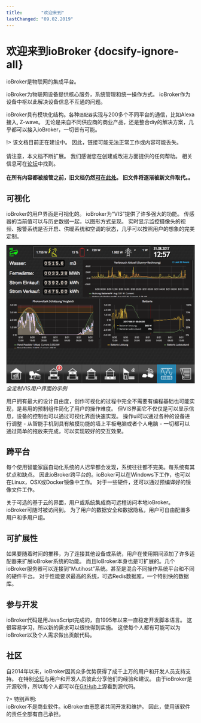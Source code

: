 ```yaml
---
title:       "欢迎来到"
lastChanged: "09.02.2019"
---
```


# 欢迎来到ioBroker {docsify-ignore-all}

ioBroker是物联网的集成平台。

ioBroker为物联网设备提供核心服务，系统管理和统一操作方式。
ioBroker作为设备中枢以此解决设备信息不互通的问题。

ioBroker具有模块化结构。各种`适配器`实现与200多个不同平台的通信，比如Alexa接入, Z-wave。
无论是来自不同供应商的商业产品，还是整合diy的解决方案，几乎都可以接入ioBroker，一切皆有可能。

!> 该文档目前正在建设中。 因此，链接可能无法正常工作或内容可能丢失。
   <br><br>
   请注意，本文档不断扩展。 我们感谢您在创建或改进方面提供的任何帮助。 相关信息可在[论坛][]中找到。
   <br><br>
   **在所有内容都被接管之前，旧文档仍然[可在此处][]。 旧文件将逐渐被新文件取代。。**

## 可视化

ioBroker的用户界面是可视化的。
ioBroker为“VIS”提供了许多强大的功能。
传感器的当前值可以与历史数据一起，以图形方式呈现。
实时显示监控摄像头的视频、报警系统是否开启、供暖系统和空调的状态，几乎可以按照用户的想象的完美定制。

![VIS](media/vis2.png ':size=500')  
*全定制VIS用户界面的示例*

用户拥有最大的设计自由度，创作可视化的过程中完全不需要有编程基础也可能实现，是易用的预制组件简化了用户的操作难度。
但VIS界面它不仅仅是可以显示信息，设备的控制也可以通过可视化界面快速实现。
操作ui可以通过各种的设备进行调整 - 从智能手机到具有触摸功能的墙上平板电脑或者个人电脑 - 一切都可以通过简单的拖放来完成，可以实现较好的交互效果。


## 跨平台

每个使用智能家庭自动化系统的人迟早都会发现，系统往往都不完美。每系统有其优点和缺点。
因此ioBroker跨平台的。ioBoker可以在Windows下工作，也可以在Linux，OSX或Docker镜像中工作。
对于一些硬件，还可以通过预编译好的镜像文件工作。

关于可选的基于云的界面，用户或系统集成商可远程访问本地ioBroker。
ioBroker可随时被访问到。
为了用户的数据安全和数据隐私，用户可自由配置多用户和多用户组。

## 可扩展性

如果要随着时间的推移，为了连接其他设备或系统，用户在使用期间添加了许多适配器来扩展ioBroker系统的功能。
而且IoBroker本身也是可扩展的。几个ioBroker服务器可以连接到“Mutihost”系统。甚至是混合不同操作系统平台和不同的硬件平台。
对于性能要求最高的系统，可选Redis数据库，一个特别快的数据库。

## 参与开发

ioBroker代码是用JavaScript完成的，自1995年以来一直稳定开发脚本语言。
这很容易学习，所以新的需求可以很快得到实施。
这使每个人都有可能可以为ioBroker以及个人需求做出贡献代码。


## 社区

自2014年以来，ioBroker因其众多优势获得了成千上万的用户和开发人员支持支持。
在特别[论坛]()与用户和开发人员彼此分享他们的经验和建议。
由于ioBroker是开源软件，所以每个人都可以在[GitHub]()上源看到源代码。


?> 特别声明:  
  ioBroker不是商业软件。ioBroker由志愿者共同开发和维护。
  因此，使用该软件的责任全部有自己承担。

[论坛支持]: https://forum.iobroker.net
[GitHub]: https://github.com/iobroker/iobroker

[论坛]: https://forum.iobroker.net/viewtopic.php?f=8&t=16933
[可在此处]: http://www.iobroker.net/docu/?lang=en
